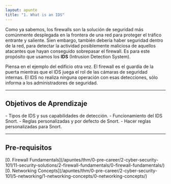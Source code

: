 ```yaml
---
layout: apunte
title: "1. What is an IDS"
---
```


Como ya sabemos, los firewalls son la solución de seguridad más comúnmente desplegada en la frontera de una red para proteger el tráfico entrante y saliente. Sien embargo, también debería haber seguridad dentro de la red, para detectar la actividad posiblemente maliciosa de aquellos atacantes que hayan conseguido sobrepasar el firewall. Es para este propósito que usamos los **IDS** (Intrusion Detection System).

Piensa en el ejemplo del edificio otra vez. El firewall es el guardia de la puerta mientras que el IDS juega el rol de las cámaras de seguridad internas. El IDS no realiza ninguna operación con esas detecciones, sólo informa a los administradores de seguridad.

-------------------
<h2>Objetivos de Aprendizaje</h2>
- Tipos de IDS y sus capabilidades de detección.
- Funcionamiento del IDS Snort.
- Reglas personalizadas y por defecto de Snort.
- Hacer reglas personalizadas para Snort.

---------------------------
<h2>Pre-requisitos</h2>
[0. Firewall Fundamentals](/apuntes/thm/0-pre-career/2-cyber-security-101/11-security-solutions/2-firewall-fundamentals/0-firewall-fundamentals/)
[0. Networking Concepts](/apuntes/thm/0-pre-career/2-cyber-security-101/5-networking/1-networking-concepts/0-networking-concepts/)

